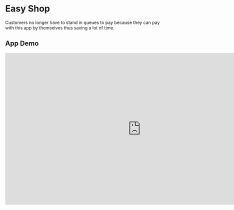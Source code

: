 # Easy Shop

Customers no longer have to stand in queues to pay because they can pay with this app by themselves thus saving a lot of time.

## App Demo
<iframe width="866" height="487" src="https://www.youtube.com/embed/AwZZL3bB3C0" frameborder="0" allow="accelerometer; autoplay; encrypted-media; gyroscope; picture-in-picture" allowfullscreen></iframe>
